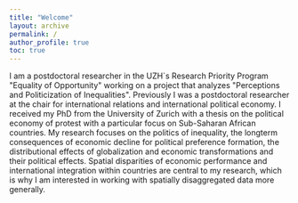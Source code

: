 ```yaml
---
title: "Welcome"
layout: archive
permalink: /
author_profile: true
toc: true
---
```

I am a postdoctoral researcher in the UZH`s Research Priority Program "Equality of Opportunity" working on a project that analyzes "Perceptions and Politicization of Inequalities". Previously I was a postdoctoral researcher at the chair for international relations and international political economy. I received my PhD from the University of Zurich with a thesis on the political economy of protest with a particular focus on Sub-Saharan African countries. My research focuses on the politics of inequality, the longterm consequences of economic decline for political preference formation, the distributional effects of globalization and economic transformations and their political effects.
Spatial disparities of economic performance and international integration within countries are central to my research, which is why I am interested in working with spatially disaggregated data more generally. 
